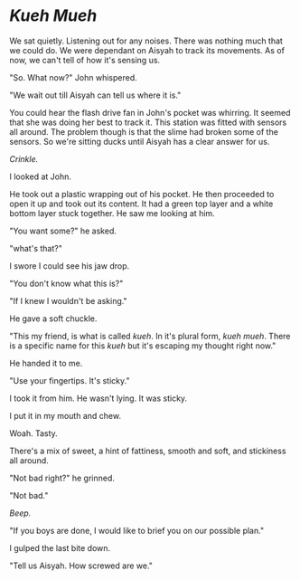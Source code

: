 # *Kueh Mueh*

We sat quietly. Listening out for any noises. There was nothing much that we could do. We were dependant on Aisyah to track its movements. As of now, we can't tell of how it's sensing us. 

"So. What now?" John whispered. 

"We wait out till Aisyah can tell us where it is."

You could hear the flash drive fan in John's pocket was whirring. It seemed that she was doing her best to track it. This station was fitted with sensors all around. The problem though is that the slime had broken some of the sensors. So we're sitting ducks until Aisyah has a clear answer for us. 

*Crinkle.*

I looked at John.

He took out a plastic wrapping out of his pocket. He then proceeded to open it up and took out its content. It had a green top layer and a white bottom layer stuck together. He saw me looking at him. 

"You want some?" he asked.

"what's that?"

I swore I could see his jaw drop. 

"You don't know what this is?"

"If I knew I wouldn't be asking."

He gave a soft chuckle. 

"This my friend, is what is called *kueh*. In it's plural form, *kueh mueh*. There is a specific name for this *kueh* but it's escaping my thought right now."

He handed it to me. 

"Use your fingertips. It's sticky."

I took it from him. He wasn't lying. It was sticky. 

I put it in my mouth and chew. 

Woah. Tasty.

There's a mix of sweet, a hint of fattiness, smooth and soft, and stickiness all around. 

"Not bad right?" he grinned.

"Not bad."

*Beep.*

"If you boys are done, I would like to brief you on our possible plan."

I gulped the last bite down.

"Tell us Aisyah. How screwed are we."